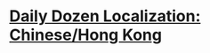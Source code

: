 # [Daily Dozen Localization: Chinese/Hong Kong][t]
[t]:https://github.com/nutritionfactsorg/daily-dozen-localization

